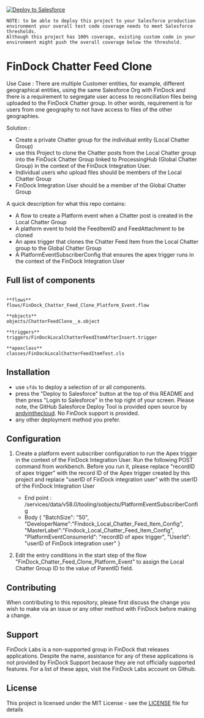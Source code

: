 <a href="https://githubsfdeploy.herokuapp.com?owner=FinDockLabs&repo=findock-reconciliation-chatterpost-clone&ref=main">
  <img alt="Deploy to Salesforce"
       src="https://raw.githubusercontent.com/afawcett/githubsfdeploy/master/deploy.png">
</a>

```text
NOTE: to be able to deploy this project to your Salesforce production environment your overall test code coverage needs to meet Salesforce thresholds.
Although this project has 100% coverage, existing custom code in your environment might push the overall coverage below the threshold. 
```

# FinDock Chatter Feed Clone

Use Case : There are multiple Customer entities, for example, different geographical entities, using the same Salesforce Org with FinDock and there is a requirement to segregate user access to reconciliation files being uploaded to the FinDock Chatter group. In other words, requirement is for users from one geography to not have access to files of the other geographies.

Solution : 
- Create a private Chatter group for the individual entity (Local Chatter Group)
- use this Project to clone the Chatter posts from the Local Chatter group into the FinDock Chatter Group linked to ProcessingHub (Global Chatter Group) in the context of the FinDock Integration User. 
- Individual users who upload files should be members of the Local Chatter Group
- FinDock Integration User should be a member of the Global Chatter Group


A quick description for what this repo contains:
- A flow to create a Platform event when a Chatter post is created in the Local Chatter Group
- A platform event to hold the FeedItemID and FeedAttachment to be cloned
- An apex trigger that clones the Chatter Feed Item from the Local Chatter group to the Global Chatter Group
- A PlatformEventSubscriberConfig that ensures the apex trigger runs in the context of the FinDock Integration User



## Full list of components

```text

**flows**
flows/FinDock_Chatter_Feed_Clone_Platform_Event.flow

**objects**
objects/ChatterFeedClone__e.object

**triggers**
triggers/FinDockLocalChatterFeedItemAfterInsert.trigger

**apexclass**
classes/FinDockLocalChatterFeedItemTest.cls
```

## Installation
- use `sfdx` to deploy a selection of or all components.
- press the "Deploy to Salesforce" button at the top of this README and then press "Login to Salesforce" in the top right of your screen. Please note, the GitHub Salesforce Deploy Tool is provided open source by [andyinthecloud](http://andyinthecloud.com/category/githubsfdeploy/). No FinDock support is provided.
- any other deployment method you prefer.

## Configuration
1. Create a platform event subscriber configuration to run the Apex trigger in the context of the FinDock Integration User. Run the following POST command from workbench. Before you run it, please replace "recordID of apex trigger" with the record ID of the Apex trigger created by this project and replace  "userID of FinDock integration user" with the userID of the FinDock Integration User

    - End point : /services/data/v58.0/tooling/sobjects/PlatformEventSubscriberConfig
    - Body
    {
    "BatchSize": "50",
    "DeveloperName":"Findock_Local_Chatter_Feed_Item_Config",
    "MasterLabel":"Findock_Local_Chatter_Feed_Item_Config",
    "PlatformEventConsumerId": "recordID of apex trigger",
    "UserId": "userID of FinDock integration user"
    }

2. Edit the entry conditions in the start step of the flow "FinDock_Chatter_Feed_Clone_Platform_Event" to assign the Local Chatter Group ID to the value of ParentID field.

## Contributing

When contributing to this repository, please first discuss the change you wish to make via an issue or any other method with FinDock before making a change.

## Support

FinDock Labs is a non-supported group in FinDock that releases applications. Despite the name, assistance for any of these applications is not provided by FinDock Support because they are not officially supported features. For a list of these apps, visit the FinDock Labs account on Github.

## License

This project is licensed under the MIT License - see the [LICENSE](/LICENSE) file for details

